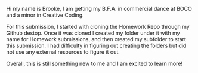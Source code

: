 Hi my name is Brooke, I am getting my B.F.A. in commercial dance at BOCO and a minor in Creative Coding. 

For this submission, I started with cloning the Homework Repo through my Github destop. Once it was cloned I created my folder under it with my name for Homework submissions, and then created my subfolder to start this submission. I had difficulty in figuring out creating the folders but did not use any external resources to figure it out. 

Overall, this is still something new to me and I am excited to learn more! 
